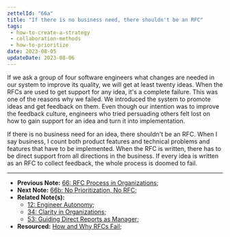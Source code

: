 ```yaml
---
zettelId: "66a"
title: "If there is no business need, there shouldn't be an RFC"
tags:
 - how-to-create-a-strategy
 - collaboration-methods
 - how-to-prioritize
date: 2023-08-05
updateDate: 2023-08-06
---
```


If we ask a group of four software engineers what changes are needed in our system to improve its quality, we will get at least twenty ideas. When the RFCs are used to get support for any idea, it's a complete failure. This was one of the reasons why we failed. We introduced the system to promote ideas and get feedback on them. Even though our intention was to improve the feedback culture, engineers who tried persuading others felt lost on how to gain support for an idea and turn it into implementation.

If there is no business need for an idea, there shouldn't be an RFC. When I say business, I count both product features and technical problems and features that have to be implemented. When the RFC is written, there has to be direct support from all directions in the business. If every idea is written as an RFC to collect feedback, the whole process is doomed to fail.

---

- **Previous Note:** [66: RFC Process in Organizations](/notes/66/);
- **Next Note:** [66b: No Prioritization, No RFC](/notes/66b/);
- **Related Note(s):**
  - [12: Engineer Autonomy](/notes/12/);
  - [34: Clarity in Organizations](/notes/34/);
  - [53: Guiding Direct Reports as Manager](/notes/53/);
- **Resourced:** [How and Why RFCs Fail](/how-and-why-rfcs-fail/);
